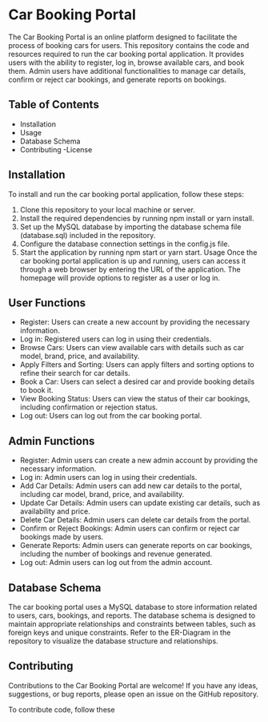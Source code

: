 # Car Booking Portal

The Car Booking Portal is an online platform designed to facilitate the process of booking cars for users. This repository contains the code and resources required to run the car booking portal application. It provides users with the ability to register, log in, browse available cars, and book them. Admin users have additional functionalities to manage car details, confirm or reject car bookings, and generate reports on bookings.

## Table of Contents
- Installation
- Usage
- Database Schema
- Contributing
-License

## Installation
To install and run the car booking portal application, follow these steps:

1. Clone this repository to your local machine or server.
2. Install the required dependencies by running npm install or yarn install.
3. Set up the MySQL database by importing the database schema file (database.sql) included in the repository.
4. Configure the database connection settings in the config.js file.
5. Start the application by running npm start or yarn start.
Usage
Once the car booking portal application is up and running, users can access it through a web browser by entering the URL of the application. The homepage will provide options to register as a user or log in.

## User Functions
- Register: Users can create a new account by providing the necessary information.
- Log in: Registered users can log in using their credentials.
- Browse Cars: Users can view available cars with details such as car model, brand, price, and availability.
- Apply Filters and Sorting: Users can apply filters and sorting options to refine their search for car details.
- Book a Car: Users can select a desired car and provide booking details to book it.
- View Booking Status: Users can view the status of their car bookings, including confirmation or rejection status.
- Log out: Users can log out from the car booking portal.
## Admin Functions
- Register: Admin users can create a new admin account by providing the necessary information.
- Log in: Admin users can log in using their credentials.
- Add Car Details: Admin users can add new car details to the portal, including car model, brand, price, and availability.
- Update Car Details: Admin users can update existing car details, such as availability and price.
- Delete Car Details: Admin users can delete car details from the portal.
- Confirm or Reject Bookings: Admin users can confirm or reject car bookings made by users.
- Generate Reports: Admin users can generate reports on car bookings, including the number of bookings and revenue generated.
- Log out: Admin users can log out from the admin account.
## Database Schema
The car booking portal uses a MySQL database to store information related to users, cars, bookings, and reports. The database schema is designed to maintain appropriate relationships and constraints between tables, such as foreign keys and unique constraints. Refer to the ER-Diagram in the repository to visualize the database structure and relationships.

## Contributing
Contributions to the Car Booking Portal are welcome! If you have any ideas, suggestions, or bug reports, please open an issue on the GitHub repository.

To contribute code, follow these
